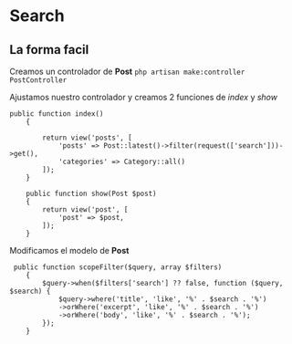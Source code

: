 # Search

## La forma facil

Creamos un controlador de **Post** `php artisan make:controller PostController`

Ajustamos nuestro controlador y creamos 2 funciones de _index_ y _show_

```
public function index()
    {

        return view('posts', [
            'posts' => Post::latest()->filter(request(['search']))->get(),
            'categories' => Category::all()
        ]);
    }

    public function show(Post $post)
    {
        return view('post', [
            'post' => $post,
        ]);
    }
```

Modificamos el modelo de **Post**

```
 public function scopeFilter($query, array $filters)
    {
        $query->when($filters['search'] ?? false, function ($query, $search) {
            $query->where('title', 'like', '%' . $search . '%')
            ->orWhere('excerpt', 'like', '%' . $search . '%')
            ->orWhere('body', 'like', '%' . $search . '%');
        });
    }
```
